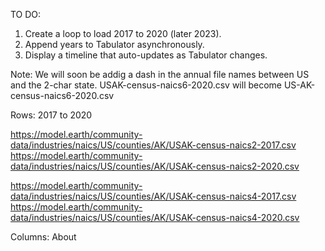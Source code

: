 TO DO:

1. Create a loop to load 2017 to 2020 (later 2023).
2. Append years to Tabulator asynchronously.
3. Display a timeline that auto-updates as Tabulator changes.

Note: We will soon be addig a dash in the annual file names between US and the 2-char state.
USAK-census-naics6-2020.csv will become US-AK-census-naics6-2020.csv


Rows: 2017 to 2020

https://model.earth/community-data/industries/naics/US/counties/AK/USAK-census-naics2-2017.csv
https://model.earth/community-data/industries/naics/US/counties/AK/USAK-census-naics2-2020.csv

https://model.earth/community-data/industries/naics/US/counties/AK/USAK-census-naics4-2017.csv
https://model.earth/community-data/industries/naics/US/counties/AK/USAK-census-naics4-2020.csv

Columns: About 